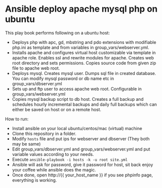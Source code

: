 Ansible deploy apache mysql php on ubuntu
====================================

This play book performs following on a ubuntu host:

- Deploys php with apc, gd, mbstring and pdo extensions with modifiable php.ini as template and from variables in group_vars/webserver.yml. 
- Installs apache and configures virtual host customizable via template in apache role. Enables ssl and rewrite modules for apache. Creates web root directory and sets permissions. Copies source code from given zip file to apache web root.
- Deploys mysql. Creates mysql user. Dumps sql file in created database. You can modify mysql password or db name etc in group_vars/dbserver.yml
- Sets up and ftp user to access apache web root. Configurable in group_vars/webserver.yml
- Copies mysql backup script to db host. Creates a full backup and schedules hourly incremental backups and daily full backups which can either be saved on host or on a remote host.

How to run:

- Install ansible on your local ubuntu/centos/mac (virtual) machine
- Clone this repository in a folder.
- Modify `hosts` file and put ips for webserver and dbserver (They both may be same)
- Edit group_vars/dbserver.yml and group_vars/webserver.yml and put variable values according to your needs.
- Execute `ansible-playbook -i hosts -k -u root site.yml`
- Ansible will ask for password, give it password for host, sit back enjoy your coffee while ansible does the magic.
- Once done, open http://{{ your_host_name }} if you see phpinfo page, everything is working.